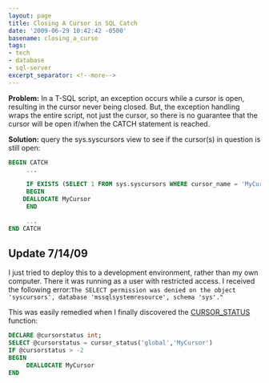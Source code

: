 ```yaml
---
layout: page
title: Closing A Cursor in SQL Catch
date: '2009-06-29 10:42:42 -0500'
basename: closing_a_curso
tags:
- tech
- database
- sql-server
excerpt_separator: <!--more-->
---
```


**Problem:** In a T-SQL script, an exception occurs while a cursor is open,
resulting in the cursor never being closed. But, the exception handling wraps
the entire script, not just the cursor, so there is no guarantee that the cursor
will be open if/when the CATCH statement is reached.

**Solution:** query the sys.syscursors view to see if the cursor(s) in question
is still open:

```sql
BEGIN CATCH
     ...

     IF EXISTS (SELECT 1 FROM sys.syscursors WHERE cursor_name = 'MyCursor')
     BEGIN
	DEALLOCATE MyCursor
     END

     ...
END CATCH
```

## Update 7/14/09

I just tried to deploy this to a development environment, rather than my own
computer. There it was running as a user with restricted access. I received the
following error:`The SELECT permission was denied on the object 'syscursors',
database 'mssqlsystemresource', schema 'sys'."`

This was easily remedied when I finally discovered the [CURSOR_STATUS](http://technet.microsoft.com/en-us/library/ms177609.aspx)
function:

```sql
DECLARE @cursorstatus int;
SELECT @cursorstatus = cursor_status('global','MyCursor')
IF @cursorstatus > -2
BEGIN
     DEALLOCATE MyCursor
END
```
